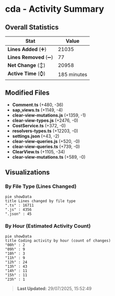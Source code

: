 # cda - Activity Summary 

## Overall Statistics

| Stat                   | Value                                                             |
| ---------------------- | ----------------------------------------------------------------- |
| **Lines Added** (➕)   | 21035                                          |
| **Lines Removed** (➖) | 77                                        |
| **Net Change** (↕)    | 20958                |
| **Active Time** (⌚)   | 185 minutes |


## Modified Files
- **Comment.ts** (+480, -36)
- **sap_views.ts** (+1149, -4)
- **clear-view-mutations.js** (+1359, -1)
- **clear-view-types.js** (+2476, -0)
- **CostService.ts** (+372, -0)
- **resolvers-types.ts** (+12203, -0)
- **settings.json** (+43, -2)
- **clear-view-queries.js** (+520, -0)
- **clear-view-queries.ts** (+739, -0)
- **ClearView.ts** (+1105, -34)
- **clear-view-mutations.ts** (+589, -0)

## Visualizations

### By File Type (Lines Changed)

```mermaid
pie showData
title Lines changed by file type
".ts" : 16711
".js" : 4356
".json" : 45
```

### By Hour (Estimated Activity Count)

```mermaid
pie showData
title Coding activity by hour (count of changes)
"00h" : 2
"09h" : 9
"10h" : 3
"11h" : 9
"12h" : 24
"13h" : 43
"14h" : 11
"15h" : 11
"23h" : 1
```


> **Last Updated:** 29/07/2025, 15:52:49